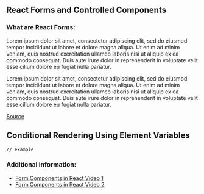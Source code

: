 ## React Forms and Controlled Components

### What are React Forms:
Lorem ipsum dolor sit amet, consectetur adipiscing elit, sed do eiusmod tempor incididunt ut labore et dolore magna aliqua. Ut enim ad minim veniam, quis nostrud exercitation ullamco laboris nisi ut aliquip ex ea commodo consequat. Duis aute irure dolor in reprehenderit in voluptate velit esse cillum dolore eu fugiat nulla pariatur.

Lorem ipsum dolor sit amet, consectetur adipiscing elit, sed do eiusmod tempor incididunt ut labore et dolore magna aliqua. Ut enim ad minim veniam, quis nostrud exercitation ullamco laboris nisi ut aliquip ex ea commodo consequat. Duis aute irure dolor in reprehenderit in voluptate velit esse cillum dolore eu fugiat nulla pariatur.

[Source](https://reactjs.org/docs/forms.html)
## Conditional Rendering Using Element Variables
```JSX
// example
```
### Additional information:
- [Form Components in React Video 1](https://youtu.be/fd4_IEWzYeo)
- [Form Components in React Video 2](https://youtu.be/doshF5Alr-k)

